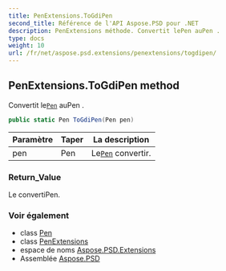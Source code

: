 ```yaml
---
title: PenExtensions.ToGdiPen
second_title: Référence de l'API Aspose.PSD pour .NET
description: PenExtensions méthode. Convertit lePen auPen .
type: docs
weight: 10
url: /fr/net/aspose.psd.extensions/penextensions/togdipen/
---
```

## PenExtensions.ToGdiPen method

Convertit le[`Pen`](../../../aspose.psd/pen/) auPen .

```csharp
public static Pen ToGdiPen(Pen pen)
```

| Paramètre | Taper | La description |
| --- | --- | --- |
| pen | Pen | Le[`Pen`](../../../aspose.psd/pen/) convertir. |

### Return_Value

Le convertiPen.

### Voir également

* class [Pen](../../../aspose.psd/pen/)
* class [PenExtensions](../)
* espace de noms [Aspose.PSD.Extensions](../../penextensions/)
* Assemblée [Aspose.PSD](../../../)


